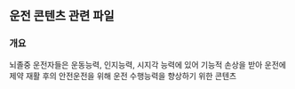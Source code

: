 ## 운전 콘텐츠 관련 파일

### 개요 
뇌졸중 운전자들은 운동능력, 인지능력, 시지각 능력에 있어 기능적 손상을 받아 운전에 제약
재활 후의 안전운전을 위해 운전 수행능력을 향상하기 위한 콘텐츠
